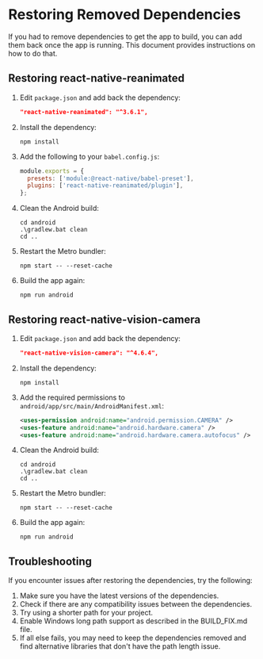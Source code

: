 # Restoring Removed Dependencies

If you had to remove dependencies to get the app to build, you can add them back once the app is running. This document provides instructions on how to do that.

## Restoring react-native-reanimated

1. Edit `package.json` and add back the dependency:
   ```json
   "react-native-reanimated": "^3.6.1",
   ```

2. Install the dependency:
   ```
   npm install
   ```

3. Add the following to your `babel.config.js`:
   ```javascript
   module.exports = {
     presets: ['module:@react-native/babel-preset'],
     plugins: ['react-native-reanimated/plugin'],
   };
   ```

4. Clean the Android build:
   ```
   cd android
   .\gradlew.bat clean
   cd ..
   ```

5. Restart the Metro bundler:
   ```
   npm start -- --reset-cache
   ```

6. Build the app again:
   ```
   npm run android
   ```

## Restoring react-native-vision-camera

1. Edit `package.json` and add back the dependency:
   ```json
   "react-native-vision-camera": "^4.6.4",
   ```

2. Install the dependency:
   ```
   npm install
   ```

3. Add the required permissions to `android/app/src/main/AndroidManifest.xml`:
   ```xml
   <uses-permission android:name="android.permission.CAMERA" />
   <uses-feature android:name="android.hardware.camera" />
   <uses-feature android:name="android.hardware.camera.autofocus" />
   ```

4. Clean the Android build:
   ```
   cd android
   .\gradlew.bat clean
   cd ..
   ```

5. Restart the Metro bundler:
   ```
   npm start -- --reset-cache
   ```

6. Build the app again:
   ```
   npm run android
   ```

## Troubleshooting

If you encounter issues after restoring the dependencies, try the following:

1. Make sure you have the latest versions of the dependencies.
2. Check if there are any compatibility issues between the dependencies.
3. Try using a shorter path for your project.
4. Enable Windows long path support as described in the BUILD_FIX.md file.
5. If all else fails, you may need to keep the dependencies removed and find alternative libraries that don't have the path length issue. 